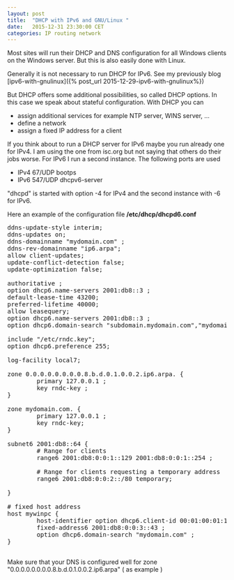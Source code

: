 ```yaml
---
layout: post
title:  "DHCP with IPv6 and GNU/Linux "
date:   2015-12-31 23:30:00 CET
categories: IP routing network
---
```


Most sites will run their DHCP and DNS configuration for all Windows clients on the Windows server. 
But this is also easily done with Linux. 

Generally it is not necessary to run DHCP for IPv6. See my previously blog [ipv6-with-gnulinux]({% post_url 2015-12-29-ipv6-with-gnulinux%})

But DHCP offers some additional possibilities, so called DHCP options. In this case we speak about stateful configuration. With DHCP you can

* assign additional services for example NTP server, WINS server, ...
* define a network 
* assign a fixed IP address for a client 

If you think about to run a DHCP server for IPv6 maybe you run already one for IPv4. I am using the one from isc.org but not saying that others do their jobs worse. For IPv6 I run a second instance. The following ports are used 

* IPv4 67/UDP bootps
* IPv6 547/UDP dhcpv6-server 

"dhcpd" is started with option -4 for IPv4 and the second instance with -6 for IPv6. 

Here an example of the configuration file **/etc/dhcp/dhcpd6.conf**

<pre>
ddns-update-style interim;
ddns-updates on;
ddns-domainname "mydomain.com" ;
ddns-rev-domainname "ip6.arpa";
allow client-updates;
update-conflict-detection false;
update-optimization false;

authoritative ;
option dhcp6.name-servers 2001:db8::3 ;
default-lease-time 43200;
preferred-lifetime 40000;
allow leasequery;
option dhcp6.name-servers 2001:db8::3 ;
option dhcp6.domain-search "subdomain.mydomain.com","mydomain.com";

include "/etc/rndc.key";
option dhcp6.preference 255;

log-facility local7;

zone 0.0.0.0.0.0.0.0.8.b.d.0.1.0.0.2.ip6.arpa. {
        primary 127.0.0.1 ;
        key rndc-key ;
}

zone mydomain.com. {
        primary 127.0.0.1 ;
        key rndc-key;
}

subnet6 2001:db8::64 {
        # Range for clients
        range6 2001:db8:0:0:1::129 2001:db8:0:0:1::254 ;

        # Range for clients requesting a temporary address
        range6 2001:db8:0:0:2::/80 temporary;

}

# fixed host address
host mywinpc {
        host-identifier option dhcp6.client-id 00:01:00:01:1d:db:2d:09:c0:20:03:10:a6:4f ;
        fixed-address6 2001:db8:0:0:3::43 ;
        option dhcp6.domain-search "mydomain.com" ;
}

</pre> 

Make sure that your DNS is configured well for zone "0.0.0.0.0.0.0.0.8.b.d.0.1.0.0.2.ip6.arpa" ( as example ) 


